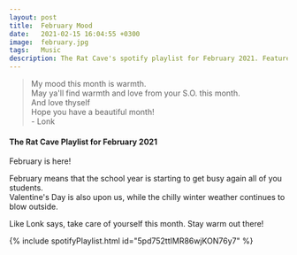```yaml
---
layout: post
title:  February Mood
date:   2021-02-15 16:04:55 +0300
image:  february.jpg
tags:   Music
description: The Rat Cave's spotify playlist for February 2021. Featured artists include Journey, Chika, and Peach Tree Rascals.  
---
```


> My mood this month is warmth. <br>May ya'll find warmth and love from your S.O. this month. <br>And love thyself <br>Hope you have a beautiful month! <br>- Lonk


#### The Rat Cave Playlist for February 2021

February is here!  

February means that the school year is starting to get busy again all of you students.  
Valentine's Day is also upon us, while the chilly winter weather continues to blow outside.  

Like Lonk says, take care of yourself this month. Stay warm out there!  

{% include spotifyPlaylist.html id="5pd752ttIMR86wjKON76y7" %}

